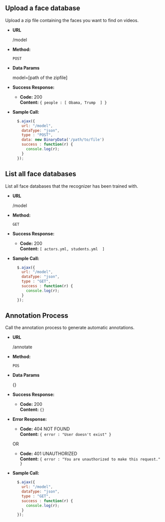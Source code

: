 **Upload a face database**
----
  Upload a zip file containing the faces you want to find on videos.

* **URL**

  /model

* **Method:**

  `POST`

* **Data Params**

  model=[path of the zipfile]

* **Success Response:**

  * **Code:** 200 <br />
    **Content:** `{ people : [ Obama, Trump  ] }`

* **Sample Call:**

  ```javascript
    $.ajax({
      url: "/model",
      dataType: "json",
      type : "POST",
      data: new BinaryData('/path/to/file')
      success : function(r) {
        console.log(r);
      }
    });
  ```


**List all face databases**
----
  List all face databases that the recognizer has been trained with.

* **URL**

  /model

* **Method:**

  `GET`

* **Success Response:**

  * **Code:** 200 <br />
    **Content:** `[ actors.yml, students.yml  ]`

* **Sample Call:**

  ```javascript
    $.ajax({
      url: "/model",
      dataType: "json",
      type : "GET",
      success : function(r) {
        console.log(r);
      }
    });
  ```

**Annotation Process**
----
  Call the annotation process to generate automatic annotations.

* **URL**

  /annotate

* **Method:**

  `POS`

* **Data Params**

  {}

* **Success Response:**

  * **Code:** 200 <br />
    **Content:** `{}`

* **Error Response:**

  * **Code:** 404 NOT FOUND <br />
    **Content:** `{ error : "User doesn't exist" }`

  OR

  * **Code:** 401 UNAUTHORIZED <br />
    **Content:** `{ error : "You are unauthorized to make this request." }`

* **Sample Call:**

  ```javascript
    $.ajax({
      url: "/model",
      dataType: "json",
      type : "GET",
      success : function(r) {
        console.log(r);
      }
    });
  ```
